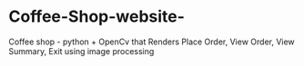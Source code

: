 # Coffee-Shop-website-
Coffee shop - python + OpenCv that Renders Place Order, View Order, View Summary, Exit using image processing
